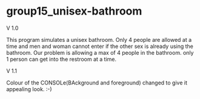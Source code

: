 group15_unisex-bathroom
=======================

V 1.0

This program simulates a unisex bathroom. 
Only 4 people are allowed at a time and men and 
woman cannot enter if the other sex is already using the bathroom.
Our problem is allowing a max of 4 people in the bathroom.
only 1 person can get into the restroom at a time.

V 1.1

Colour of the CONSOLe(BAckground and foreground) changed to give it appealing look. :-)
